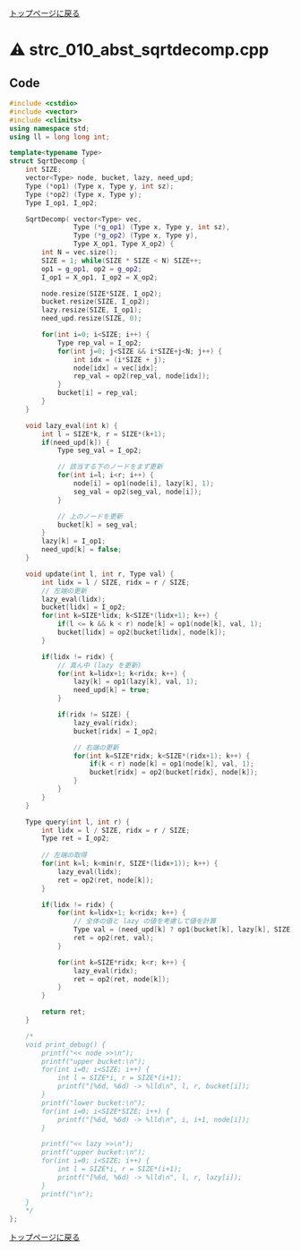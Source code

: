<!-- mathjax config similar to math.stackexchange -->
<script type="text/x-mathjax-config">
MathJax.Hub.Config({
  jax: ["input/TeX", "output/HTML-CSS"],
  tex2jax: {
    inlineMath: [ ['$', '$'] ],
    displayMath: [ ['$$', '$$']],
    processEscapes: true,
    skipTags: ['script', 'noscript', 'style', 'textarea', 'pre', 'code']
  },
  messageStyle: "none",
  "HTML-CSS": { preferredFont: "TeX", availableFonts: ["STIX","TeX"] }
});
</script>
<script src="http://cdn.mathjax.org/mathjax/latest/MathJax.js?config=TeX-AMS_HTML" type="text/javascript"></script>

<script type="text/javascript" src="https://cdnjs.cloudflare.com/ajax/libs/jquery/3.4.1/jquery.min.js"></script>
<link rel="stylesheet" href="../css/copy-button.css" />
<script type="text/javascript" src="../js/balloons.js"></script>
<script type="text/javascript" src="../js/copy-button.js"></script>



[トップページに戻る](../index.html)

# :warning: strc\_010\_abst\_sqrtdecomp.cpp

## Code

```cpp
#include <cstdio>
#include <vector>
#include <climits>
using namespace std;
using ll = long long int;

template<typename Type>
struct SqrtDecomp {
    int SIZE;
    vector<Type> node, bucket, lazy, need_upd;
    Type (*op1) (Type x, Type y, int sz);
    Type (*op2) (Type x, Type y);
    Type I_op1, I_op2;

    SqrtDecomp( vector<Type> vec,
                Type (*g_op1) (Type x, Type y, int sz),
                Type (*g_op2) (Type x, Type y),
                Type X_op1, Type X_op2) {
        int N = vec.size();
        SIZE = 1; while(SIZE * SIZE < N) SIZE++;
        op1 = g_op1, op2 = g_op2;
        I_op1 = X_op1, I_op2 = X_op2;

        node.resize(SIZE*SIZE, I_op2);
        bucket.resize(SIZE, I_op2);
        lazy.resize(SIZE, I_op1);
        need_upd.resize(SIZE, 0);

        for(int i=0; i<SIZE; i++) {
            Type rep_val = I_op2;
            for(int j=0; j<SIZE && i*SIZE+j<N; j++) {
                int idx = (i*SIZE + j);
                node[idx] = vec[idx];
                rep_val = op2(rep_val, node[idx]);
            }
            bucket[i] = rep_val;
        }
    }

    void lazy_eval(int k) {
        int l = SIZE*k, r = SIZE*(k+1);
        if(need_upd[k]) {
            Type seg_val = I_op2;

            // 該当する下のノードをまず更新
            for(int i=l; i<r; i++) {
                node[i] = op1(node[i], lazy[k], 1);
                seg_val = op2(seg_val, node[i]);
            }

            // 上のノードを更新
            bucket[k] = seg_val;
        }
        lazy[k] = I_op1;
        need_upd[k] = false;
    }

    void update(int l, int r, Type val) {
        int lidx = l / SIZE, ridx = r / SIZE;
        // 左端の更新
        lazy_eval(lidx);
        bucket[lidx] = I_op2;
        for(int k=SIZE*lidx; k<SIZE*(lidx+1); k++) {
            if(l <= k && k < r) node[k] = op1(node[k], val, 1);
            bucket[lidx] = op2(bucket[lidx], node[k]);
        }

        if(lidx != ridx) {
            // 真ん中 (lazy を更新)
            for(int k=lidx+1; k<ridx; k++) {
                lazy[k] = op1(lazy[k], val, 1);
                need_upd[k] = true;
            }

            if(ridx != SIZE) {
                lazy_eval(ridx);
                bucket[ridx] = I_op2;

                // 右端の更新
                for(int k=SIZE*ridx; k<SIZE*(ridx+1); k++) {
                    if(k < r) node[k] = op1(node[k], val, 1);
                    bucket[ridx] = op2(bucket[ridx], node[k]);
                }
            }
        }
    }

    Type query(int l, int r) {
        int lidx = l / SIZE, ridx = r / SIZE;
        Type ret = I_op2;
        
        // 左端の取得
        for(int k=l; k<min(r, SIZE*(lidx+1)); k++) {
            lazy_eval(lidx);
            ret = op2(ret, node[k]);
        }

        if(lidx != ridx) {
            for(int k=lidx+1; k<ridx; k++) {
                // 全体の値と lazy の値を考慮して値を計算
                Type val = (need_upd[k] ? op1(bucket[k], lazy[k], SIZE) : bucket[k]);
                ret = op2(ret, val);
            }

            for(int k=SIZE*ridx; k<r; k++) {
                lazy_eval(ridx);
                ret = op2(ret, node[k]);
            }
        }

        return ret;
    }

    /*
    void print_debug() {
        printf("<< node >>\n");
        printf("upper bucket:\n");
        for(int i=0; i<SIZE; i++) {
            int l = SIZE*i, r = SIZE*(i+1);
            printf("[%6d, %6d) -> %lld\n", l, r, bucket[i]);
        }
        printf("lower bucket:\n");
        for(int i=0; i<SIZE*SIZE; i++) {
            printf("[%6d, %6d) -> %lld\n", i, i+1, node[i]);
        }

        printf("<< lazy >>\n");
        printf("upper bucket:\n");
        for(int i=0; i<SIZE; i++) {
            int l = SIZE*i, r = SIZE*(i+1);
            printf("[%6d, %6d) -> %lld\n", l, r, lazy[i]);
        }
        printf("\n");
    }
    */
};

```

[トップページに戻る](../index.html)
